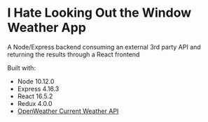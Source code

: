 # I Hate Looking Out the Window Weather App

A Node/Express backend consuming an external 3rd party API and returning the results through a React frontend

Built with:
- Node 10.12.0
- Express 4.16.3
- React 16.5.2
- Redux 4.0.0
- [OpenWeather Current Weather API](https://openweathermap.org/current)
